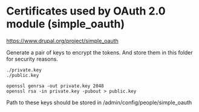 # Certificates used by OAuth 2.0 module (simple_oauth)
https://www.drupal.org/project/simple_oauth

Generate a pair of keys to encrypt the tokens. And store them in this folder for security reasons.
```
./private.key
./public.key
```
```
openssl genrsa -out private.key 2048
openssl rsa -in private.key -pubout > public.key
```

Path to these keys should be stored in /admin/config/people/simple_oauth

